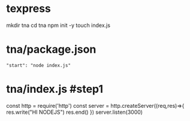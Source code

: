 # texpress
mkdir tna
cd tna
npm init -y
touch index.js
# tna/package.json
    "start": "node index.js"
# tna/index.js #step1
const http = require('http')
const server = http.createServer((req,res)=>{
    res.write("HI NODEJS")
    res.end()
})
server.listen(3000)



